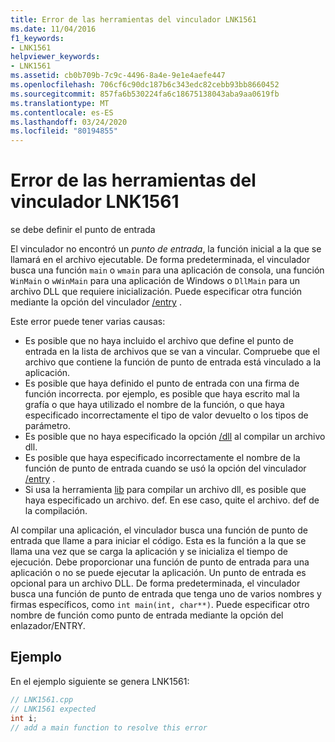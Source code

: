 ```yaml
---
title: Error de las herramientas del vinculador LNK1561
ms.date: 11/04/2016
f1_keywords:
- LNK1561
helpviewer_keywords:
- LNK1561
ms.assetid: cb0b709b-7c9c-4496-8a4e-9e1e4aefe447
ms.openlocfilehash: 706cf6c90dc187b6c343edc82cebb93bb8660452
ms.sourcegitcommit: 857fa6b530224fa6c18675138043aba9aa0619fb
ms.translationtype: MT
ms.contentlocale: es-ES
ms.lasthandoff: 03/24/2020
ms.locfileid: "80194855"
---
```

# <a name="linker-tools-error-lnk1561"></a>Error de las herramientas del vinculador LNK1561

se debe definir el punto de entrada

El vinculador no encontró un *punto de entrada*, la función inicial a la que se llamará en el archivo ejecutable. De forma predeterminada, el vinculador busca una función `main` o `wmain` para una aplicación de consola, una función `WinMain` o `wWinMain` para una aplicación de Windows o `DllMain` para un archivo DLL que requiere inicialización. Puede especificar otra función mediante la opción del vinculador [/entry](../../build/reference/entry-entry-point-symbol.md) .

Este error puede tener varias causas:
- Es posible que no haya incluido el archivo que define el punto de entrada en la lista de archivos que se van a vincular. Compruebe que el archivo que contiene la función de punto de entrada está vinculado a la aplicación.
- Es posible que haya definido el punto de entrada con una firma de función incorrecta. por ejemplo, es posible que haya escrito mal la grafía o que haya utilizado el nombre de la función, o que haya especificado incorrectamente el tipo de valor devuelto o los tipos de parámetro.
- Es posible que no haya especificado la opción [/dll](../../build/reference/dll-build-a-dll.md) al compilar un archivo dll.
- Es posible que haya especificado incorrectamente el nombre de la función de punto de entrada cuando se usó la opción del vinculador [/entry](../../build/reference/entry-entry-point-symbol.md) .
- Si usa la herramienta [lib](../../build/reference/lib-reference.md) para compilar un archivo dll, es posible que haya especificado un archivo. def. En ese caso, quite el archivo. def de la compilación.

Al compilar una aplicación, el vinculador busca una función de punto de entrada que llame a para iniciar el código. Esta es la función a la que se llama una vez que se carga la aplicación y se inicializa el tiempo de ejecución. Debe proporcionar una función de punto de entrada para una aplicación o no se puede ejecutar la aplicación. Un punto de entrada es opcional para un archivo DLL. De forma predeterminada, el vinculador busca una función de punto de entrada que tenga uno de varios nombres y firmas específicos, como `int main(int, char**)`. Puede especificar otro nombre de función como punto de entrada mediante la opción del enlazador/ENTRY.

## <a name="example"></a>Ejemplo

En el ejemplo siguiente se genera LNK1561:

```cpp
// LNK1561.cpp
// LNK1561 expected
int i;
// add a main function to resolve this error
```
